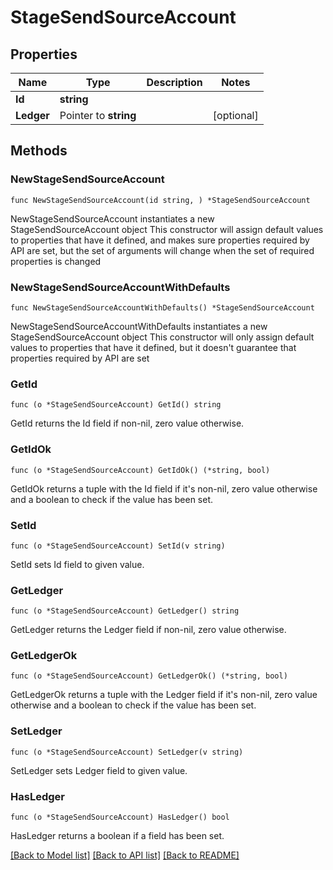 # StageSendSourceAccount

## Properties

Name | Type | Description | Notes
------------ | ------------- | ------------- | -------------
**Id** | **string** |  | 
**Ledger** | Pointer to **string** |  | [optional] 

## Methods

### NewStageSendSourceAccount

`func NewStageSendSourceAccount(id string, ) *StageSendSourceAccount`

NewStageSendSourceAccount instantiates a new StageSendSourceAccount object
This constructor will assign default values to properties that have it defined,
and makes sure properties required by API are set, but the set of arguments
will change when the set of required properties is changed

### NewStageSendSourceAccountWithDefaults

`func NewStageSendSourceAccountWithDefaults() *StageSendSourceAccount`

NewStageSendSourceAccountWithDefaults instantiates a new StageSendSourceAccount object
This constructor will only assign default values to properties that have it defined,
but it doesn't guarantee that properties required by API are set

### GetId

`func (o *StageSendSourceAccount) GetId() string`

GetId returns the Id field if non-nil, zero value otherwise.

### GetIdOk

`func (o *StageSendSourceAccount) GetIdOk() (*string, bool)`

GetIdOk returns a tuple with the Id field if it's non-nil, zero value otherwise
and a boolean to check if the value has been set.

### SetId

`func (o *StageSendSourceAccount) SetId(v string)`

SetId sets Id field to given value.


### GetLedger

`func (o *StageSendSourceAccount) GetLedger() string`

GetLedger returns the Ledger field if non-nil, zero value otherwise.

### GetLedgerOk

`func (o *StageSendSourceAccount) GetLedgerOk() (*string, bool)`

GetLedgerOk returns a tuple with the Ledger field if it's non-nil, zero value otherwise
and a boolean to check if the value has been set.

### SetLedger

`func (o *StageSendSourceAccount) SetLedger(v string)`

SetLedger sets Ledger field to given value.

### HasLedger

`func (o *StageSendSourceAccount) HasLedger() bool`

HasLedger returns a boolean if a field has been set.


[[Back to Model list]](../README.md#documentation-for-models) [[Back to API list]](../README.md#documentation-for-api-endpoints) [[Back to README]](../README.md)



